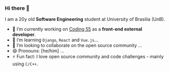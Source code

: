 ### Hi there 👋

I am a 20y old <strong>Software Engineering</strong> student at University of Brasilia (UnB).

- 🔭 I’m currently working on <a href="https://github.com/Coding55" target="_blank">Coding 55</a> as a <strong>front-end external developer</strong>.
- 🌱 I’m learning <code>Django</code>, <code>React</code> and <code>Vue.js</code>...
- 👯 I’m looking to collaborate on the open source community ...
- 😄 Pronouns: [he/him] ...
- ⚡ Fun fact: I love open source community and code challenges - mainly using <code>C/C++</code>.
